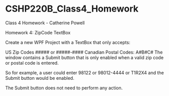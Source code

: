 # CSHP220B_Class4_Homework
Class 4 Homework - Catherine Powell

Homework 4: ZipCode TextBox

Create a new WPF Project with a TextBox that only accepts:

US Zip Codes ##### or #####-####
Canadian Postal Codes: A#B#C#
The window contains a Submit button that is only enabled when a valid zip code or postal code is entered.

So for example, a user could enter 98122 or 98012-4444 or T1R2X4 and the Submit button would be enabled.

The Submit button does not need to perform any action.
